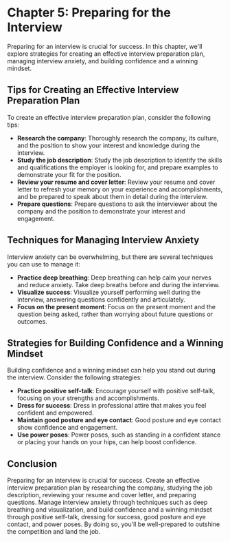 Chapter 5: Preparing for the Interview
======================================

Preparing for an interview is crucial for success. In this chapter, we'll explore strategies for creating an effective interview preparation plan, managing interview anxiety, and building confidence and a winning mindset.

Tips for Creating an Effective Interview Preparation Plan
---------------------------------------------------------

To create an effective interview preparation plan, consider the following tips:

* **Research the company**: Thoroughly research the company, its culture, and the position to show your interest and knowledge during the interview.
* **Study the job description**: Study the job description to identify the skills and qualifications the employer is looking for, and prepare examples to demonstrate your fit for the position.
* **Review your resume and cover letter**: Review your resume and cover letter to refresh your memory on your experience and accomplishments, and be prepared to speak about them in detail during the interview.
* **Prepare questions**: Prepare questions to ask the interviewer about the company and the position to demonstrate your interest and engagement.

Techniques for Managing Interview Anxiety
-----------------------------------------

Interview anxiety can be overwhelming, but there are several techniques you can use to manage it:

* **Practice deep breathing**: Deep breathing can help calm your nerves and reduce anxiety. Take deep breaths before and during the interview.
* **Visualize success**: Visualize yourself performing well during the interview, answering questions confidently and articulately.
* **Focus on the present moment**: Focus on the present moment and the question being asked, rather than worrying about future questions or outcomes.

Strategies for Building Confidence and a Winning Mindset
--------------------------------------------------------

Building confidence and a winning mindset can help you stand out during the interview. Consider the following strategies:

* **Practice positive self-talk**: Encourage yourself with positive self-talk, focusing on your strengths and accomplishments.
* **Dress for success**: Dress in professional attire that makes you feel confident and empowered.
* **Maintain good posture and eye contact**: Good posture and eye contact show confidence and engagement.
* **Use power poses**: Power poses, such as standing in a confident stance or placing your hands on your hips, can help boost confidence.

Conclusion
----------

Preparing for an interview is crucial for success. Create an effective interview preparation plan by researching the company, studying the job description, reviewing your resume and cover letter, and preparing questions. Manage interview anxiety through techniques such as deep breathing and visualization, and build confidence and a winning mindset through positive self-talk, dressing for success, good posture and eye contact, and power poses. By doing so, you'll be well-prepared to outshine the competition and land the job.

